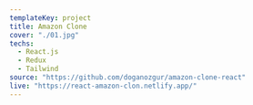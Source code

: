 ```yaml
---
templateKey: project
title: Amazon Clone
cover: "./01.jpg"
techs:
  - React.js
  - Redux
  - Tailwind
source: "https://github.com/doganozgur/amazon-clone-react"
live: "https://react-amazon-clon.netlify.app/"
---
```

